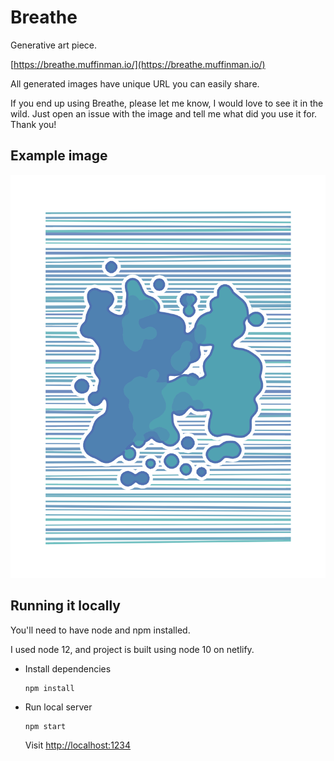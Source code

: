 # Breathe

Generative art piece.

[https://breathe.muffinman.io/](https://breathe.muffinman.io/)

All generated images have unique URL you can easily share.

If you end up using Breathe, please let me know, I would love to see it in the wild. Just open an issue with the image and tell me what did you use it for. Thank you!

## Example image

[![Image generated using Breathe](./src/example.png)](https://breathe.muffinman.io/#/false/1500/1100/100/20/2/1/90/0.4/0.5/0.66/0.5/13/2/51/1/90/0.6/0.5/0.66/0.5/13/2/9wsgmrllflr/amw86wbb36a/ju9salr44nc)

## Running it locally

You'll need to have node and npm installed.

I used node 12, and project is built using node 10 on netlify.

* Install dependencies
  ```
  npm install
  ```
* Run local server
  ```
  npm start
  ```

  Visit [http://localhost:1234](localhost:1234)
